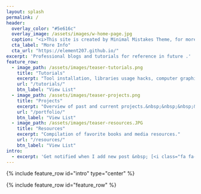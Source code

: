 ```yaml
---
layout: splash
permalink: /
header:
  overlay_color: "#5e616c"
  overlay_image: /assets/images/w-home-page.jpg
  caption: "<i>This site is created by Minimal Mistakes Theme, for more information check Quick-Guide.</i>"
  cta_label: "More Info"
  cta_url: "https://element207.github.io/"
excerpt: 'Professional blogs and tutorials for reference in future .'
feature_row:
  - image_path: /assets/images/teaser-tutorials.png
    title: "Tutorials"
    excerpt: "Tool installation, libraries usage hacks, computer graphics and more."
    url: "/tutorials/"
    btn_label: "View List"
  - image_path: /assets/images/teaser-projects.png
    title: "Projects"
    excerpt: "Overview of past and current projects.&nbsp;&nbsp;&nbsp;&nbsp;&nbsp;&nbsp;&nbsp;&nbsp;&nbsp;&nbsp;"
    url: "/portfolio/"
    btn_label: "View List"
  - image_path: /assets/images/teaser-resources.JPG
    title: "Resources"
    excerpt: "Compilation of favorite books and media resources."
    url: "/resources/"
    btn_label: "View List"
intro:
  - excerpt: 'Get notified when I add new post &nbsp; [<i class="fa fa-twitter"></i> @Wayne](https://twitter.com/OUI_Wayne){: .btn .btn--twitter}'
---
```


{% include feature_row id="intro" type="center" %}

{% include feature_row id="feature_row" %}
